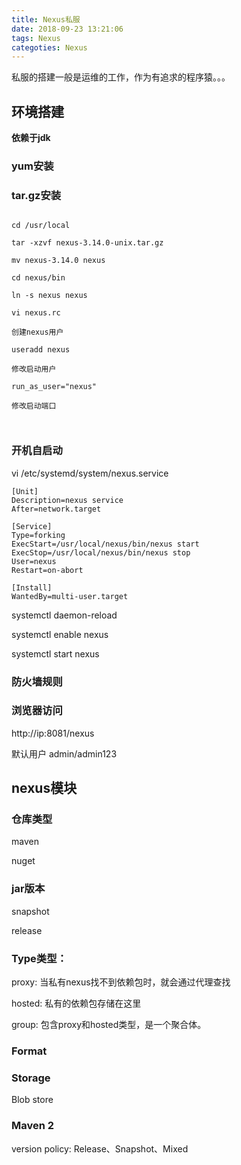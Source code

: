 ```yaml
---
title: Nexus私服
date: 2018-09-23 13:21:06
tags: Nexus
categoties: Nexus
---
```

私服的搭建一般是运维的工作，作为有追求的程序猿。。。


<!-- more -->


## 环境搭建 ##

**依赖于jdk**

### yum安装 ###




### tar.gz安装 ###

```

cd /usr/local

tar -xzvf nexus-3.14.0-unix.tar.gz

mv nexus-3.14.0 nexus

cd nexus/bin

ln -s nexus nexus

vi nexus.rc

创建nexus用户

useradd nexus

修改启动用户

run_as_user="nexus"

修改启动端口



```

### 开机自启动 ###

vi /etc/systemd/system/nexus.service

```
[Unit]
Description=nexus service
After=network.target
	
[Service]
Type=forking
ExecStart=/usr/local/nexus/bin/nexus start
ExecStop=/usr/local/nexus/bin/nexus stop
User=nexus
Restart=on-abort
	
[Install]
WantedBy=multi-user.target

```

systemctl daemon-reload

systemctl enable nexus

systemctl start nexus

### 防火墙规则 ###

### 浏览器访问 ###

http://ip:8081/nexus

默认用户 admin/admin123




## nexus模块 ##

### 仓库类型 ###

maven

nuget

### jar版本 ###

snapshot

release

### Type类型： ###

proxy: 当私有nexus找不到依赖包时，就会通过代理查找

hosted: 私有的依赖包存储在这里

group: 包含proxy和hosted类型，是一个聚合体。


### Format ###


### Storage ###

Blob store

### Maven 2 ###

version policy: Release、Snapshot、Mixed


